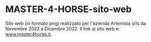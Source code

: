 # MASTER-4-HORSE-sito-web
Sito web (in formato png) realizzato per l'azienda Artemisia srls da Novembre 2022 a Dicembre 2022. Il link al sito web è: www.master4horse.it.
